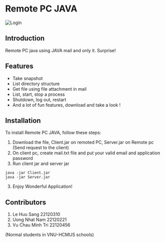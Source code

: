 # Remote PC JAVA

![Login](https://i.ibb.co/rMsSSGh/Screenshot-2023-12-20-223304.png)

## Introduction

Remote PC java using JAVA mail and only it. Surprise!

## Features

- Take snapshot
- List directory structure
- Get file using file attachment in mail
- List, start, stop a process
- Shutdown, log out, restart
- And a lot of fun features, download and take a look !

## Installation

To install Remote PC JAVA, follow these steps:

1. Download the file, Client.jar on remoted PC, Server.jar on Remote pc (Send request to the client)
2. On client pc, create mail.txt file and put your valid email and application password
3. Run client jar and server jar
```
java -jar Client.jar
java -jar Server.jar
```
3. Enjoy Wonderful Application!

## Contributors
1. Le Huu Sang 22120310
2. Uong Nhat Nam 22120221
3. Vu Chau Minh Tri 22120456

(Normal students in VNU-HCMUS schools)


